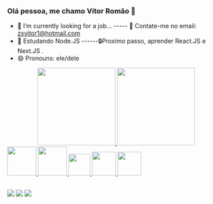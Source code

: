 ### Olá pessoa, me chamo Vítor Romão 👋

- 🔭 I’m currently looking for a job...  ----- 📧 Contate-me no email: zxvitor1@hotmail.com
- 🌱 Estudando Node.JS ------🔒Proximo passo, aprender React.JS e Next.JS .
- 😄 Pronouns: ele/dele

<div align="center">
  <a href="https://github.com/leviVromao">
  <img height="180em" src="https://github-readme-stats.vercel.app/api?username=leviVromao&show_icons=true&theme=blue-green&include_all_commits=true&count_private=true"/>
  <img height="180em" src="https://github-readme-stats.vercel.app/api/top-langs/?username=leviVromao&layout=compact&langs_count=7&theme=blue-green"/>
</div>
<div align="left-center">
<img height="67em"src="https://cdn.jsdelivr.net/gh/devicons/devicon/icons/react/react-original-wordmark.svg" />
<img height="67em"src="https://cdn.jsdelivr.net/gh/devicons/devicon/icons/php/php-original.svg"/>
<img height="50em"src="https://cdn.jsdelivr.net/gh/devicons/devicon/icons/javascript/javascript-original.svg" />
<img height="55em" src="https://cdn.jsdelivr.net/gh/devicons/devicon/icons/html5/html5-plain-wordmark.svg" />
<img height="55em" src="https://cdn.jsdelivr.net/gh/devicons/devicon/icons/css3/css3-plain-wordmark.svg" />
</div>

##

<div>
  <a href="https://instagram.com/diggldg" target="_blank"><img src="https://img.shields.io/badge/-Instagram-%23E4405F?style=for-the-badge&logo=instagram&logoColor=white" target="_blank"></a> 
  <a href = "mailto:Zxvitor1@hotmail.com"><img src="https://img.shields.io/badge/-Email-%23333?style=for-the-badge&logo=gmail&logoColor=white" target="_blank"></a>
  <a href="https://www.linkedin.com/in/vitor-calixto-739022230" target="_blank"><img src="https://img.shields.io/badge/-LinkedIn-%230077B5?style=for-the-badge&logo=linkedin&logoColor=white" target="_blank"></a> 
  </div> 
